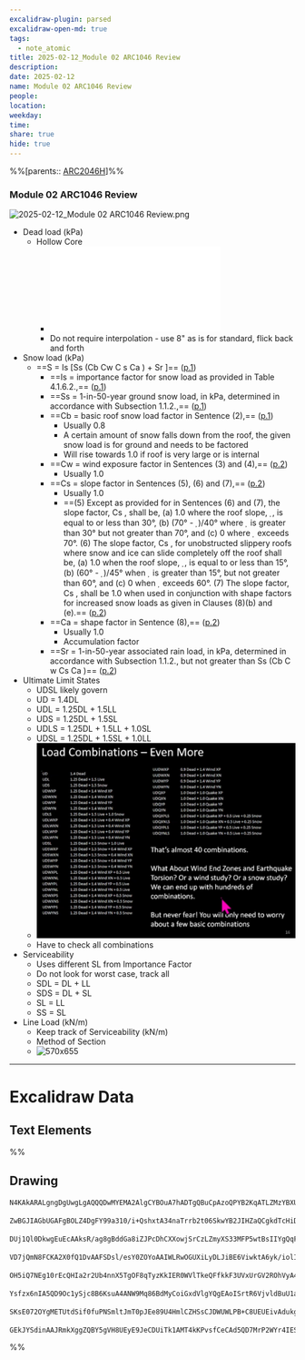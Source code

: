 ```yaml
---
excalidraw-plugin: parsed
excalidraw-open-md: true
tags:
  - note_atomic
title: 2025-02-12_Module 02 ARC1046 Review
description: 
date: 2025-02-12
name: Module 02 ARC1046 Review
people: 
location: 
weekday: 
time: 
share: true
hide: true
---
```

%%[parents:: [ARC2046H](/docs/Courses/2025/ARC2046H/ARC2046H-Structures_2.md)]%%
### Module 02 ARC1046 Review

![2025-02-12_Module 02 ARC1046 Review.png](Periodic%20Notes/Atomic/2025/2025-02-12_Module%2002%20ARC1046%20Review/2025-02-12_Module%2002%20ARC1046%20Review.png)


- Dead load (kPa)
	- Hollow Core
		- ![DEAD LOADS, p.1|100](/docs/assets/img/DEAD%20LOADS.pdf.md#page=1&rect=76,462,158,484)
		- Do not require interpolation - use 8" as is for standard, flick back and forth
- Snow load (kPa)
	- ==S = Is \[Ss (Cb Cw C s Ca ) + Sr \]== ([p.1](/docs/assets/img/SNOW%20LOAD.pdf.md#page=1&selection=134,0,156,1))
		-  ==Is = importance factor for snow load as provided in Table 4.1.6.2.,== ([p.1](/docs/assets/img/SNOW%20LOAD.pdf.md#page=1&selection=158,0,164,62))
		- ==Ss = 1-in-50-year ground snow load, in kPa, determined in accordance with Subsection 1.1.2.,== ([p.1](/docs/assets/img/SNOW%20LOAD.pdf.md#page=1&selection=165,0,170,87))
		- ==Cb = basic roof snow load factor in Sentence (2),== ([p.1](/docs/assets/img/SNOW%20LOAD.pdf.md#page=1&selection=171,0,176,44))
			- Usually 0.8
			- A certain amount of snow falls down from the roof, the given snow load is for ground and needs to be factored
			- Will rise towards 1.0 if roof is very large or is internal
		- ==Cw = wind exposure factor in Sentences (3) and (4),== ([p.2](/docs/assets/img/SNOW%20LOAD.pdf.md#page=2&selection=1,0,6,46))
			- Usually 1.0
		- ==Cs = slope factor in Sentences (5), (6) and (7),== ([p.2](/docs/assets/img/SNOW%20LOAD.pdf.md#page=2&selection=7,0,12,43))
			- Usually 1.0
			- ==(5) Except as provided for in Sentences (6) and (7), the slope factor, Cs , shall be, (a) 1.0 where the roof slope, , is equal to or less than 30°, (b) (70° - )/40° where  is greater than 30° but not greater than 70°, and (c) 0 where  exceeds 70°. (6) The slope factor, Cs , for unobstructed slippery roofs where snow and ice can slide completely off the roof shall be, (a) 1.0 when the roof slope, , is equal to or less than 15°, (b) (60° - )/45° when  is greater than 15°, but not greater than 60°, and (c) 0 when  exceeds 60°. (7) The slope factor, Cs , shall be 1.0 when used in conjunction with shape factors for increased snow loads as given in Clauses (8)(b) and (e).== ([p.2](/docs/assets/img/SNOW%20LOAD.pdf.md#page=2&selection=183,0,237,23))
		- ==Ca = shape factor in Sentence (8),== ([p.2](/docs/assets/img/SNOW%20LOAD.pdf.md#page=2&selection=13,0,18,29))
			- Usually 1.0
			- Accumulation factor
		- ==Sr = 1-in-50-year associated rain load, in kPa, determined in accordance with Subsection 1.1.2., but not greater than Ss (Cb C w Cs Ca )== ([p.2](/docs/assets/img/SNOW%20LOAD.pdf.md#page=2&selection=19,0,41,1))
- Ultimate Limit States
	- UDSL likely govern
	- UD = 1.4DL
	- UDL = 1.25DL + 1.5LL
	- UDS = 1.25DL + 1.5SL
	- UDLS = 1.25DL + 1.5LL + 1.0SL
	- UDSL = 1.25DL  + 1.5SL + 1.0LL
	- ![400](/docs/assets/img/2024-03-05T15_12_48-05_00_TWP-X570-WIN10(vlc).jpg)
	- Have to check all combinations
- Serviceability
	- Uses different SL from Importance Factor
	- Do not look for worst case, track all
	- SDL = DL + LL
	- SDS = DL + SL
	- SL = LL
	- SS = SL
- Line Load (kN/m)
	- Keep track of Serviceability (kN/m)
	- Method of Section
	- ![570x655](Periodic%20Notes/Daily/2025/2025-01/Attachments/2025-01-15/2025-01-15.png)


---

# Excalidraw Data

## Text Elements
%%
## Drawing
```compressed-json
N4KAkARALgngDgUwgLgAQQQDwMYEMA2AlgCYBOuA7hADTgQBuCpAzoQPYB2KqATLZMzYBXUtiRoIACyhQ4zZAHoFAc0JRJQgEYA6bGwC2CgF7N6hbEcK4OCtptbErHALRY8RMpWdx8Q1TdIEfARcZgRmBShcZQUebQA2bQAOGjoghH0EDihmbgBtcDBQMBKIEm4IAHlneIBFSoBHAGsGgGEAVQaAKwARdopNAGZamDYYVJLIWEQK3FJSNip+Usxu

ZwBGJIAGbUGAFgBOLZ4DgFY99a310/i+QshxtA34naTrrb2t06SkwYB2JIHZaQCgkdTcHiDQYJA57H6nHinQZHW6nYFSBCEZTSbgHRJ/eJ7HhJHik+I3RHo6zKYLcLbo5hQBZNBCtNj4NikCoAYnWCD5fImpU0uGwTWUCyEHGIbI5XIkTOszDgcyyUCFkAAZoR8PgAMqwWkSQQeDUQRnMhAAdTBkghDKZbBZBpgRvQJvK6Ml2I44VyaHp9wgbBV2

DUj1Ql0DkwgEuEcAAksR/ag8gBddGa8iZJPcDhCXXowjSrCzLZmyXS33MFP5wtBsIIYgQqF7eLrSHrdGMFjsLhoE7dpisTgAOU4Ym4f2Rg1Jg3WQKDhGYPXSUCb3CZQgQ6M0wmlAFFgplsrWC/h0UI4MRcOvm2h1tO24N4Qdrnt0UQOE08+fP2wxQ3NBNQIMJ0TgNhixyfJ7jAApJhKaMEK2WCM1g+CEMhaF4lheFEWRLZUWBEo8W0AkiRJMkKVO

VD7jQmN8FCKA2X0fQ1DvAAFSDsl/esY0ZOYoAAIWLRwOGUXiLyDLJiBE6ViwktA6yk/iolIKAAEF5kWSQQnvVBlPRGStIWChdNwfSIDmUyzSCPcKCA1AQPwMJCgAX2WYpSnKCQDySABpehSEGABxAAtJIABUwogzUtmwABNVp6AS/yzWmcR0ECbAonE2l0VWJ4eC+bQjlhc59lOP4tnnO4YwjZxZwOGF2z+NseGuEkavRUFiHBNBBiubQeD2ac/n

OH5iQ7NEg10rEcQHIa2r2Ub4nnX5TgOF8qTyzKkIER0WVlTkeQFfkkF3UVxUrGV2ROhVyA4ZVVR4zMdX1Q1MvNdlPQbQ7rVte0/stF03W+00vWEH0/TpdEQ1FcNuCjdE4yvJMU3TTNswQXMlL/JcS0K9BcHWCt92Iaszz40pG309ZrjxS5ARmmMexHfteCSIdezHCdMuKl5TmOGquyXFc10crcdyDPcpWII8MjVKmVNKK8bzvJGnzWn4kj2QY1s/

Ysfzx6nIA5QD9Oc1ySjc8B6KsuA4ANW9Mq86BdMyCoiGxdVlgYQgEAoISrtR6VjvldBuU1aOY6FCBsBEQJsgTdd9ANS1w9O87BT9hP5jVFOMmDsVQ9uuUKkVJ6VST33CnjxOC9TgAxd7Qa+j1m1zhvk9T9OnQBvq7QHLv857jI++dT6Kg7uO85rwv9AAJShyRKdhuu58bjJKlDRGHy2JD69HqAF6bzgoCb3A2PwCMuY37uT+b8+9UIIx+cPzex/0

SKsE072OYgMETUtdSif0fuPNSmltJmT0pJEe89U4HmlCZHSsCJDWUWLPB+C8UEUEivAdukg5hwDjswbACxdQAA1uCEiSNoQi1V1jxBeNcIidcyEUPwAlGhj5kja0GjcQkhE6qQCMGwAw3AvKQHoAQbcSN3LwK3kvcma9jRENICQv2EoSAvzfhCQ+2jiAGgQCQtALNICGIALJsGIAgJBuBNDBEtqBaWpRDGZzQFIiAQl2SWVIMoEUAAKDqfxqC8Ef

GEkJYSdinAAJRmkXggZQBY5gVH8UEyE9JeCDUiTk1AMT4kKPvsfCeCAd5QD7MrP2WYr4IESSWUgClJHSQ4A4pxm5SDbnRNgIgpjUBS3RK0z2aABlBmEFAL8mUpZFNKHYLoCAcrMD1K0uA1jbH2McY5K2rjICigqYwSK4j8DNJjBlae6Qcp9jNAnRkBh8EzBNirM2AEWTOJcjss2TENKXIOUcyS7lwAeToNqYIKZgC2zckAA=
```
%%